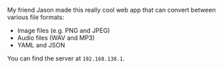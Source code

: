 My friend Jason made this really cool web app that can convert between various file formats:
- Image files (e.g. PNG and JPEG)
- Audio files (WAV and MP3)
- YAML and JSON

You can find the server at `192.168.138.1`.
